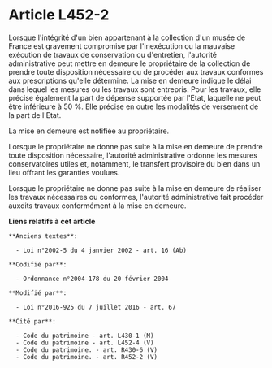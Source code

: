 # Article L452-2

Lorsque l'intégrité d'un bien appartenant à la collection d'un musée de France est gravement compromise par l'inexécution ou
la mauvaise exécution de travaux de conservation ou d'entretien, l'autorité administrative peut mettre en demeure le
propriétaire de la collection de prendre toute disposition nécessaire ou de procéder aux travaux conformes aux prescriptions
qu'elle détermine. La mise en demeure indique le délai dans lequel les mesures ou les travaux sont entrepris. Pour les
travaux, elle précise également la part de dépense supportée par l'Etat, laquelle ne peut être inférieure à 50 %. Elle
précise en outre les modalités de versement de la part de l'Etat. 

La mise en demeure est notifiée au propriétaire. 

Lorsque le propriétaire ne donne pas suite à la mise en demeure de prendre toute disposition nécessaire, l'autorité
administrative ordonne les mesures conservatoires utiles et, notamment, le transfert provisoire du bien dans un lieu offrant
les garanties voulues. 

Lorsque le propriétaire ne donne pas suite à la mise en demeure de réaliser les travaux nécessaires ou conformes, l'autorité
administrative fait procéder auxdits travaux conformément à la mise en demeure.

**Liens relatifs à cet article**

	**Anciens textes**:

	  - Loi n°2002-5 du 4 janvier 2002 - art. 16 (Ab)

	**Codifié par**:

	  - Ordonnance n°2004-178 du 20 février 2004

	**Modifié par**:

	  - Loi n°2016-925 du 7 juillet 2016 - art. 67

	**Cité par**:

	  - Code du patrimoine - art. L430-1 (M)
	  - Code du patrimoine - art. L452-4 (V)
	  - Code du patrimoine. - art. R430-6 (V)
	  - Code du patrimoine. - art. R452-2 (V)
